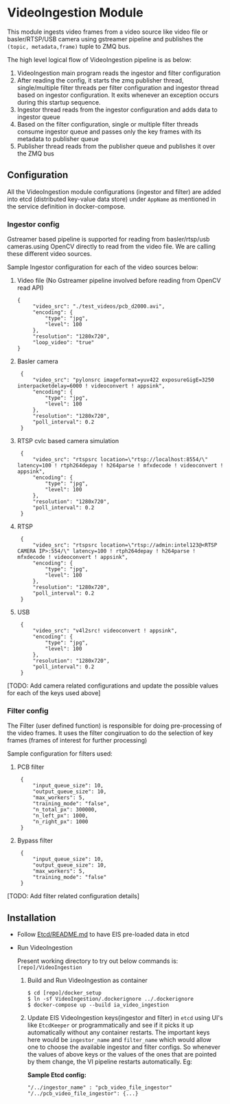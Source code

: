 # VideoIngestion Module

This module ingests video frames from a video source like video file or 
basler/RTSP/USB camera using gstreamer pipeline and publishes the 
`(topic, metadata,frame)` tuple to ZMQ bus.

The high level logical flow of VideoIngestion pipeline is as below:
1. VideoIngestion main program reads the ingestor and filter configuration
2. After reading the config, it starts the zmq publisher thread, single/multiple
   filter threads per filter configuration and ingestor thread
   based on ingestor configuration. It exits whenever an exception occurs during
   this startup sequence.
3. Ingestor thread reads from the ingestor configuration and adds
   data to ingestor queue
4. Based on the filter configuration, single or multiple filter
   threads consume ingestor queue and passes only the key frames with its 
   metadata to publisher queue
5. Publisher thread reads from the publisher queue and publishes it
   over the ZMQ bus
    
## Configuration

All the VideoIngestion module configurations (ingestor and filter) are added 
into etcd (distributed key-value data store) under `AppName` as mentioned in the
service definition in docker-compose.

### Ingestor config

Gstreamer based pipeline is supported for reading from basler/rtsp/usb 
cameras.using OpenCV directly to read from the video file. We are calling 
these different video sources.

Sample Ingestor configuration for each of the video sources below:
1. Video file (No Gstreamer pipeline involved before reading from OpenCV read
   API)
   ```
   {
        "video_src": "./test_videos/pcb_d2000.avi",
        "encoding": {
            "type": "jpg",
            "level": 100
        },
        "resolution": "1280x720",
        "loop_video": "true"
   }

   ```
2. Basler camera
   ```
    {
        "video_src": "pylonsrc imageformat=yuv422 exposureGigE=3250 interpacketdelay=6000 ! videoconvert ! appsink",
        "encoding": {
            "type": "jpg",
            "level": 100
        },
        "resolution": "1280x720",
        "poll_interval": 0.2        
    }
   ```
3. RTSP cvlc based camera simulation
   ```
    {
        "video_src": "rtspsrc location=\"rtsp://localhost:8554/\" latency=100 ! rtph264depay ! h264parse ! mfxdecode ! videoconvert ! appsink",
        "encoding": {
            "type": "jpg",
            "level": 100
        },
        "resolution": "1280x720",
        "poll_interval": 0.2        
    }
   ```
4. RTSP
   ```
    {
        "video_src": "rtspsrc location=\"rtsp://admin:intel123@<RTSP CAMERA IP>:554/\" latency=100 ! rtph264depay ! h264parse ! mfxdecode ! videoconvert ! appsink",
        "encoding": {
            "type": "jpg",
            "level": 100
        },
        "resolution": "1280x720",
        "poll_interval": 0.2        
    }

   ```
5. USB
   ```
    {
        "video_src": "v4l2src! videoconvert ! appsink",
        "encoding": {
            "type": "jpg",
            "level": 100
        },
        "resolution": "1280x720",
        "poll_interval": 0.2        
    }
   ```

[TODO: Add camera related configurations and update the possible values for 
each of the keys used above]

### Filter config

The Filter (user defined function) is responsible for doing pre-processing of the 
video frames. It uses the filter congiruation to do the selection of key frames
(frames of interest for further processing)

Sample configuration for filters used:
1. PCB filter
   ```
    {
        "input_queue_size": 10,
        "output_queue_size": 10,
        "max_workers": 5,
        "training_mode": "false",
        "n_total_px": 300000,
        "n_left_px": 1000,
        "n_right_px": 1000
    }
   ```
2. Bypass filter
   ```
    {
        "input_queue_size": 10,
        "output_queue_size": 10,
        "max_workers": 5,
        "training_mode": "false"
    }
   ```

[TODO: Add filter related configuration details]


## Installation

* Follow [Etcd/README.md](../Etcd/README.md) to have EIS pre-loaded data in
  etcd

* Run VideoIngestion

  Present working directory to try out below commands is: `[repo]/VideoIngestion`

    1. Build and Run VideoIngestion as container
        ```
        $ cd [repo]/docker_setup
        $ ln -sf VideoIngestion/.dockerignore ../.dockerignore
        $ docker-compose up --build ia_video_ingestion
        ```
    2. Update EIS VideoIngestion keys(ingestor and filter) in `etcd` using UI's
       like `EtcdKeeper` or programmatically and see if it picks it up 
       automatically without any container restarts. The important keys here
       would be `ingestor_name` and `filter_name` which would allow one to
       choose the available ingestor and filter configs. So whenever the values
       of above keys or the values of the ones that are pointed by them change, the 
       VI pipeline restarts automatically.
       Eg: <br>
       
       **Sample Etcd config:**
       ```
       "/../ingestor_name" : "pcb_video_file_ingestor"
       "/../pcb_video_file_ingestor": {...}
       ```
